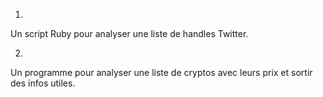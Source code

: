 1.
Un script Ruby pour analyser une liste de handles Twitter.


2.
Un programme pour analyser une liste de cryptos avec leurs prix et sortir des infos utiles.


